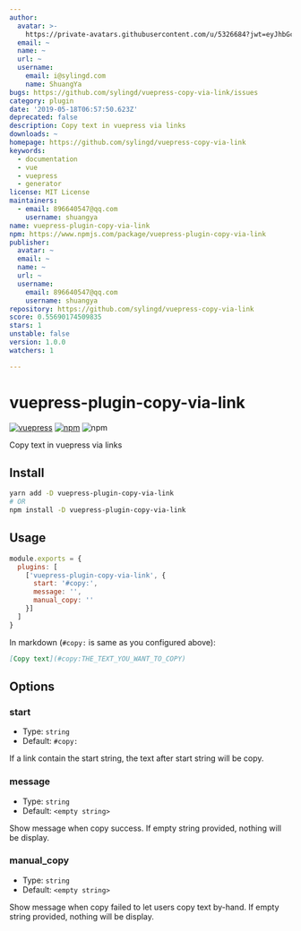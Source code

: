 ```yaml
---
author:
  avatar: >-
    https://private-avatars.githubusercontent.com/u/5326684?jwt=eyJhbGciOiJIUzI1NiIsInR5cCI6IkpXVCJ9.eyJpc3MiOiJnaXRodWIuY29tIiwiYXVkIjoicmF3LmdpdGh1YnVzZXJjb250ZW50LmNvbSIsImtleSI6ImtleTEiLCJleHAiOjE3MzQ2NzM2ODAsIm5iZiI6MTczNDY3MjQ4MCwicGF0aCI6Ii91LzUzMjY2ODQifQ.vboZcduEvkdy_q65JD1BkcLcFftbsLyjJy95FGcmOJw&v=4
  email: ~
  name: ~
  url: ~
  username:
    email: i@sylingd.com
    name: ShuangYa
bugs: https://github.com/sylingd/vuepress-copy-via-link/issues
category: plugin
date: '2019-05-18T06:57:50.623Z'
deprecated: false
description: Copy text in vuepress via links
downloads: ~
homepage: https://github.com/sylingd/vuepress-copy-via-link
keywords:
  - documentation
  - vue
  - vuepress
  - generator
license: MIT License
maintainers:
  - email: 896640547@qq.com
    username: shuangya
name: vuepress-plugin-copy-via-link
npm: https://www.npmjs.com/package/vuepress-plugin-copy-via-link
publisher:
  avatar: ~
  email: ~
  name: ~
  url: ~
  username:
    email: 896640547@qq.com
    username: shuangya
repository: https://github.com/sylingd/vuepress-copy-via-link
score: 0.55690174509835
stars: 1
unstable: false
version: 1.0.0
watchers: 1

---
```


# vuepress-plugin-copy-via-link

[![vuepress](https://img.shields.io/badge/vuepress-%3E%3D%201.0-brightgreen.svg)](https://v1.vuepress.vuejs.org/)
[![npm](https://img.shields.io/npm/v/vuepress-plugin-copy-via-link.svg)](https://www.npmjs.com/package/vuepress-plugin-copy-via-link)
![npm](https://img.shields.io/npm/dt/vuepress-plugin-copy-via-link.svg)

Copy text in vuepress via links

## Install

```bash
yarn add -D vuepress-plugin-copy-via-link
# OR
npm install -D vuepress-plugin-copy-via-link
```

## Usage

```javascript
module.exports = {
  plugins: [
    ['vuepress-plugin-copy-via-link', {
      start: '#copy:',
      message: '',
      manual_copy: ''
    }]
  ]
}
```

In markdown (`#copy:` is same as you configured above):

```markdown
[Copy text](#copy:THE_TEXT_YOU_WANT_TO_COPY)
```

## Options

### start

- Type: `string`
- Default: `#copy:`

If a link contain the start string, the text after start string will be copy.

### message

- Type: `string`
- Default: `<empty string>`

Show message when copy success. If empty string provided, nothing will be display.

### manual_copy

- Type: `string`
- Default: `<empty string>`

Show message when copy failed to let users copy text by-hand. If empty string provided, nothing will be display.
